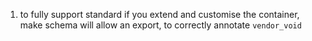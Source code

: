1. to fully support standard if you extend and customise the container, make schema will allow an export, to correctly annotate `vendor_void`
